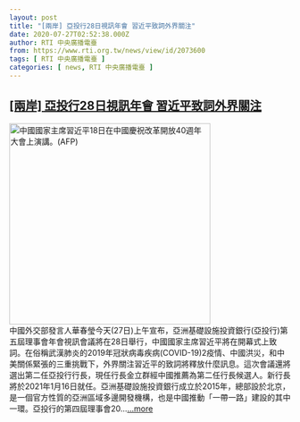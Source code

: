 ```yaml
---
layout: post
title: "[兩岸] 亞投行28日視訊年會 習近平致詞外界關注"
date: 2020-07-27T02:52:38.000Z
author: RTI 中央廣播電臺
from: https://www.rti.org.tw/news/view/id/2073600
tags: [ RTI 中央廣播電臺 ]
categories: [ news, RTI 中央廣播電臺 ]
---
```

<!--1595818358000-->
[[兩岸] 亞投行28日視訊年會 習近平致詞外界關注](https://www.rti.org.tw/news/view/id/2073600)
------

<div>
<img src="https://static.rti.org.tw/assets/thumbnails/2018/12/18/400974314ea37c20eaea88957f3f71e2.jpg" width="360" alt="中國國家主席習近平18日在中國慶祝改革開放40週年大會上演講。(AFP)" title="中國國家主席習近平18日在中國慶祝改革開放40週年大會上演講。(AFP)"><br>中國外交部發言人華春瑩今天(27日)上午宣布，亞洲基礎設施投資銀行(亞投行)第五屆理事會年會視訊會議將在28日舉行，中國國家主席習近平將在開幕式上致詞。在俗稱武漢肺炎的2019年冠狀病毒疾病(COVID-19)2疫情、中國洪災，和中美關係緊張的三重挑戰下，外界關注習近平的致詞將釋放什麼訊息。這次會議還將選出第二任亞投行行長，現任行長金立群經中國推薦為第二任行長候選人。新行長將於2021年1月16日就任。亞洲基礎設施投資銀行成立於2015年，總部設於北京，是一個官方性質的亞洲區域多邊開發機構，也是中國推動「一帶一路」建設的其中一環。亞投行的第四屆理事會20...<a target="_blank" href="https://www.rti.org.tw/news/view/id/2073600">...more</a>
</div>
